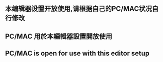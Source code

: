 ## 本编辑器设置开放使用,请根据自己的PC/MAC状况自行修改

## PC/MAC 用於本編輯器設置開放使用

## PC/MAC is open for use with this editor setup